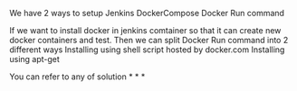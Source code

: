 We have 2 ways to setup Jenkins
    DockerCompose
    Docker Run command

If we want to install docker in jenkins comtainer so that it can create new docker containers and test. 
    Then we can split Docker Run command into 2 different ways
        Installing using shell script hosted by docker.com
        Installing using apt-get


You can refer to any of solution
* 
* 
* 


